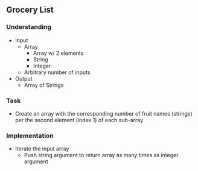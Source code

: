 ## Grocery List

### Understanding
- Input
  + Array
    * Array w/ 2 elements
    * String
    * Integer
  + Arbitrary number of inputs
- Output
  + Array of Strings

### Task
- Create an array with the corresponding number of fruit names (strings) per the second element (index 1) of each sub-array

### Implementation
- Iterate the input array
  + Push string argument to return array as many times as integer argument
